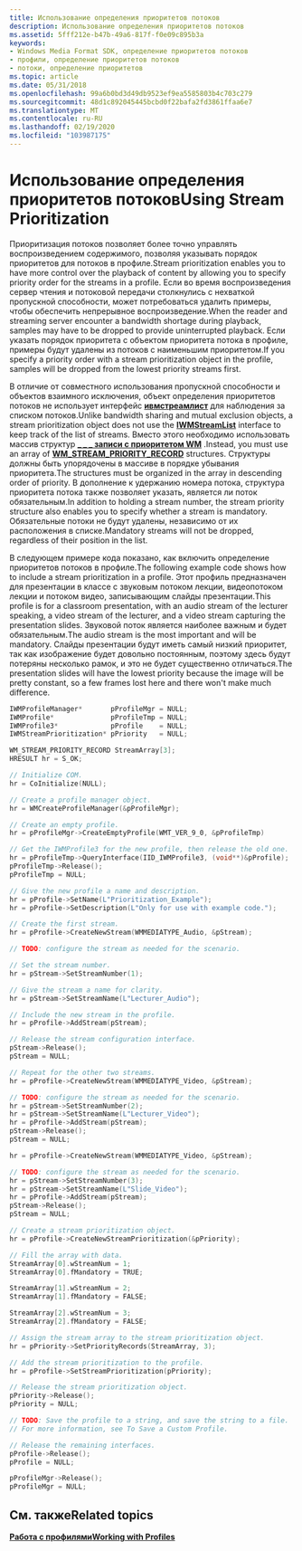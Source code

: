 ```yaml
---
title: Использование определения приоритетов потоков
description: Использование определения приоритетов потоков
ms.assetid: 5fff212e-b47b-49a6-817f-f0e09c895b3a
keywords:
- Windows Media Format SDK, определение приоритетов потоков
- профили, определение приоритетов потоков
- потоки, определение приоритетов
ms.topic: article
ms.date: 05/31/2018
ms.openlocfilehash: 99a6b0bd3d49db9523ef9ea5585803b4c703c279
ms.sourcegitcommit: 48d1c892045445bcbd0f22bafa2fd3861ffaa6e7
ms.translationtype: MT
ms.contentlocale: ru-RU
ms.lasthandoff: 02/19/2020
ms.locfileid: "103987175"
---
```

# <a name="using-stream-prioritization"></a><span data-ttu-id="dee9c-106">Использование определения приоритетов потоков</span><span class="sxs-lookup"><span data-stu-id="dee9c-106">Using Stream Prioritization</span></span>

<span data-ttu-id="dee9c-107">Приоритизация потоков позволяет более точно управлять воспроизведением содержимого, позволяя указывать порядок приоритетов для потоков в профиле.</span><span class="sxs-lookup"><span data-stu-id="dee9c-107">Stream prioritization enables you to have more control over the playback of content by allowing you to specify priority order for the streams in a profile.</span></span> <span data-ttu-id="dee9c-108">Если во время воспроизведения сервер чтения и потоковой передачи столкнулись с нехваткой пропускной способности, может потребоваться удалить примеры, чтобы обеспечить непрерывное воспроизведение.</span><span class="sxs-lookup"><span data-stu-id="dee9c-108">When the reader and streaming server encounter a bandwidth shortage during playback, samples may have to be dropped to provide uninterrupted playback.</span></span> <span data-ttu-id="dee9c-109">Если указать порядок приоритета с объектом приоритета потока в профиле, примеры будут удалены из потоков с наименьшим приоритетом.</span><span class="sxs-lookup"><span data-stu-id="dee9c-109">If you specify a priority order with a stream prioritization object in the profile, samples will be dropped from the lowest priority streams first.</span></span>

<span data-ttu-id="dee9c-110">В отличие от совместного использования пропускной способности и объектов взаимного исключения, объект определения приоритетов потоков не использует интерфейс [**ивмстреамлист**](/previous-versions/windows/desktop/api/wmsdkidl/nn-wmsdkidl-iwmstreamlist) для наблюдения за списком потоков.</span><span class="sxs-lookup"><span data-stu-id="dee9c-110">Unlike bandwidth sharing and mutual exclusion objects, a stream prioritization object does not use the [**IWMStreamList**](/previous-versions/windows/desktop/api/wmsdkidl/nn-wmsdkidl-iwmstreamlist) interface to keep track of the list of streams.</span></span> <span data-ttu-id="dee9c-111">Вместо этого необходимо использовать массив структур [**\_ \_ \_ записи с приоритетом WM**](/previous-versions/windows/desktop/api/wmsdkidl/ns-wmsdkidl-wm_stream_priority_record) .</span><span class="sxs-lookup"><span data-stu-id="dee9c-111">Instead, you must use an array of [**WM\_STREAM\_PRIORITY\_RECORD**](/previous-versions/windows/desktop/api/wmsdkidl/ns-wmsdkidl-wm_stream_priority_record) structures.</span></span> <span data-ttu-id="dee9c-112">Структуры должны быть упорядочены в массиве в порядке убывания приоритета.</span><span class="sxs-lookup"><span data-stu-id="dee9c-112">The structures must be organized in the array in descending order of priority.</span></span> <span data-ttu-id="dee9c-113">В дополнение к удержанию номера потока, структура приоритета потока также позволяет указать, является ли поток обязательным.</span><span class="sxs-lookup"><span data-stu-id="dee9c-113">In addition to holding a stream number, the stream priority structure also enables you to specify whether a stream is mandatory.</span></span> <span data-ttu-id="dee9c-114">Обязательные потоки не будут удалены, независимо от их расположения в списке.</span><span class="sxs-lookup"><span data-stu-id="dee9c-114">Mandatory streams will not be dropped, regardless of their position in the list.</span></span>

<span data-ttu-id="dee9c-115">В следующем примере кода показано, как включить определение приоритетов потоков в профиле.</span><span class="sxs-lookup"><span data-stu-id="dee9c-115">The following example code shows how to include a stream prioritization in a profile.</span></span> <span data-ttu-id="dee9c-116">Этот профиль предназначен для презентации в классе с звуковым потоком лекции, видеопотоком лекции и потоком видео, записывающим слайды презентации.</span><span class="sxs-lookup"><span data-stu-id="dee9c-116">This profile is for a classroom presentation, with an audio stream of the lecturer speaking, a video stream of the lecturer, and a video stream capturing the presentation slides.</span></span> <span data-ttu-id="dee9c-117">Звуковой поток является наиболее важным и будет обязательным.</span><span class="sxs-lookup"><span data-stu-id="dee9c-117">The audio stream is the most important and will be mandatory.</span></span> <span data-ttu-id="dee9c-118">Слайды презентации будут иметь самый низкий приоритет, так как изображение будет довольно постоянным, поэтому здесь будут потеряны несколько рамок, и это не будет существенно отличаться.</span><span class="sxs-lookup"><span data-stu-id="dee9c-118">The presentation slides will have the lowest priority because the image will be pretty constant, so a few frames lost here and there won't make much difference.</span></span>


```C++
IWMProfileManager*       pProfileMgr = NULL;
IWMProfile*              pProfileTmp = NULL;
IWMProfile3*             pProfile    = NULL;
IWMStreamPrioritization* pPriority   = NULL;

WM_STREAM_PRIORITY_RECORD StreamArray[3];
HRESULT hr = S_OK;

// Initialize COM.
hr = CoInitialize(NULL);

// Create a profile manager object.
hr = WMCreateProfileManager(&pProfileMgr);

// Create an empty profile.
hr = pProfileMgr->CreateEmptyProfile(WMT_VER_9_0, &pProfileTmp)

// Get the IWMProfile3 for the new profile, then release the old one.
hr = pProfileTmp->QueryInterface(IID_IWMProfile3, (void**)&pProfile);
pProfileTmp->Release();
pProfileTmp = NULL;

// Give the new profile a name and description.
hr = pProfile->SetName(L"Prioritization_Example");
hr = pProfile->SetDescription(L"Only for use with example code.");

// Create the first stream.
hr = pProfile->CreateNewStream(WMMEDIATYPE_Audio, &pStream);

// TODO: configure the stream as needed for the scenario.

// Set the stream number.
hr = pStream->SetStreamNumber(1);

// Give the stream a name for clarity.
hr = pStream->SetStreamName(L"Lecturer_Audio");

// Include the new stream in the profile.
hr = pProfile->AddStream(pStream);

// Release the stream configuration interface.
pStream->Release();
pStream = NULL;

// Repeat for the other two streams.
hr = pProfile->CreateNewStream(WMMEDIATYPE_Video, &pStream);

// TODO: configure the stream as needed for the scenario.
hr = pStream->SetStreamNumber(2);
hr = pStream->SetStreamName(L"Lecturer_Video");
hr = pProfile->AddStream(pStream);
pStream->Release();
pStream = NULL;

hr = pProfile->CreateNewStream(WMMEDIATYPE_Video, &pStream);

// TODO: configure the stream as needed for the scenario.
hr = pStream->SetStreamNumber(3);
hr = pStream->SetStreamName(L"Slide_Video");
hr = pProfile->AddStream(pStream);
pStream->Release();
pStream = NULL;

// Create a stream prioritization object.
hr = pProfile->CreateNewStreamPrioritization(&pPriority);

// Fill the array with data.
StreamArray[0].wStreamNum = 1;
StreamArray[0].fMandatory = TRUE;

StreamArray[1].wStreamNum = 2;
StreamArray[1].fMandatory = FALSE;

StreamArray[2].wStreamNum = 3;
StreamArray[2].fMandatory = FALSE;

// Assign the stream array to the stream prioritization object.
hr = pPriority->SetPriorityRecords(StreamArray, 3);

// Add the stream prioritization to the profile.
hr = pProfile->SetStreamPrioritization(pPriority);

// Release the stream prioritization object.
pPriority->Release();
pPriority = NULL;

// TODO: Save the profile to a string, and save the string to a file.
// For more information, see To Save a Custom Profile.

// Release the remaining interfaces.
pProfile->Release();
pProfile = NULL;

pProfileMgr->Release();
pProfileMgr = NULL;
```



## <a name="related-topics"></a><span data-ttu-id="dee9c-119">См. также</span><span class="sxs-lookup"><span data-stu-id="dee9c-119">Related topics</span></span>

<dl> <dt>

[<span data-ttu-id="dee9c-120">**Работа с профилями**</span><span class="sxs-lookup"><span data-stu-id="dee9c-120">**Working with Profiles**</span></span>](working-with-profiles.md)
</dt> </dl>

 

 




